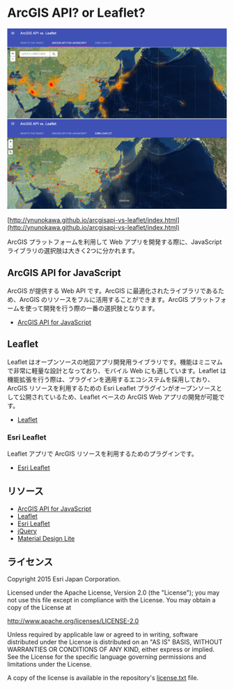 # ArcGIS API? or Leaflet?

[![](img/readme.png)]()

[http://ynunokawa.github.io/arcgisapi-vs-leaflet/index.html](http://ynunokawa.github.io/arcgisapi-vs-leaflet/index.html)

ArcGIS プラットフォームを利用して Web アプリを開発する際に、JavaScript ライブラリの選択肢は大きく2つに分かれます。

## ArcGIS API for JavaScript

ArcGIS が提供する Web API です。ArcGIS に最適化されたライブラリであるため、ArcGIS のリソースをフルに活用することができます。ArcGIS プラットフォームを使って開発を行う際の一番の選択肢となります。

* [ArcGIS API for JavaScript](https://developers.arcgis.com/javascript/)

## Leaflet

Leaflet はオープンソースの地図アプリ開発用ライブラリです。機能はミニマムで非常に軽量な設計となっており、モバイル Web にも適しています。Leaflet は機能拡張を行う際は、プラグインを適用するエコシステムを採用しており、ArcGIS リソースを利用するための Esri Leaflet プラグインがオープンソースとして公開されているため、Leaflet ベースの ArcGIS Web アプリの開発が可能です。

* [Leaflet](http://leafletjs.com/)

### Esri Leaflet

Leaflet アプリで ArcGIS リソースを利用するためのプラグインです。

* [Esri Leaflet](http://esri.github.io/esri-leaflet/)

## リソース

* [ArcGIS API for JavaScript](https://developers.arcgis.com/javascript/)
* [Leaflet](http://leafletjs.com/)
* [Esri Leaflet](http://esri.github.io/esri-leaflet/)
* [jQuery](https://jquery.com/)
* [Material Design Lite](http://www.getmdl.io/)

## ライセンス
Copyright 2015 Esri Japan Corporation.

Licensed under the Apache License, Version 2.0 (the "License");
you may not use this file except in compliance with the License.
You may obtain a copy of the License at

   http://www.apache.org/licenses/LICENSE-2.0

Unless required by applicable law or agreed to in writing, software
distributed under the License is distributed on an "AS IS" BASIS,
WITHOUT WARRANTIES OR CONDITIONS OF ANY KIND, either express or implied.
See the License for the specific language governing permissions and
limitations under the License.

A copy of the license is available in the repository's [license.txt](/license.txt) file.
